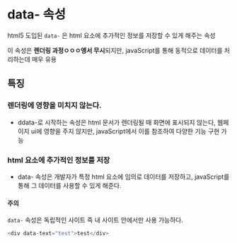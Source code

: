 # data- 속성

html5 도입된 `data-` 은 html 요소에 추가적인 정보를 저장할 수 있게 해주는 속성

이 속성은 **렌더링 과정ㅇㅇㅇ엥서 무시**되지만, javaScript를 통해 동적으로 데이터를 처리하는데 매우 유용

## 특징

### 렌더링에 영향을 미치지 않는다.

- ddata-로 시작하는 속성은 html 문서가 렌더링될 때 화면에 표시되지 않는다, 웹페이지 ui에 영향을 주지 않지만, javaScript에서 이를 참조하여 다양한 기능 구현 가능

### html 요소에 추가적인 정보를 저장

- data- 속성은 개발자가 특정  html 요소에 임의로 데이터를 저장하고, javaScript를 통해 그 데이터를 사용할 수 있게 해준다.
  
#### **주의**

`data-` 속성은 독립적인 사이트 즉 내 사이트 안에서만 사용 가능하다.

```javascript
<div data-text="test">test</div>
```
